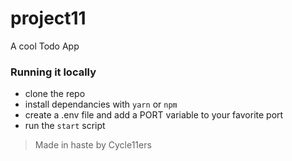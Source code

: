# project11

A cool Todo App

### Running it locally

- clone the repo
- install dependancies with `yarn` or `npm`
- create a .env file and add a PORT variable to your favorite port
- run the `start` script

> Made in haste by Cycle11ers
